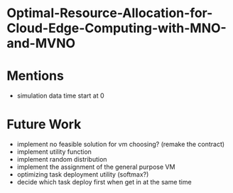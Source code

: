 # Optimal-Resource-Allocation-for-Cloud-Edge-Computing-with-MNO-and-MVNO

# Mentions
* simulation data time start at 0

# Future Work
* implement no feasible solution for vm choosing? (remake the contract)
* implement utility function
* implement random distribution
* implement the assignment of the general purpose VM
* optimizing task deployment utility (softmax?)
* decide which task deploy first when get in at the same time